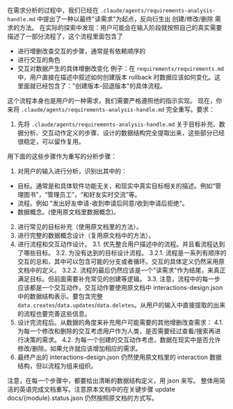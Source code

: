 在需求分析的过程中，我们已经在 `.claude/agents/requirements-analysis-handle.md` 中提出了一种以最终"读需求"为起点，反向衍生出 创建/修改/删除 需求的方法。
在实际的探索中发现：用户可能会在输入阶段就按照自己的真实需要描述了一部分流程了，这个流程里面包含了

- 进行增删改查交互的步骤，通常是有依赖顺序的
- 进行交互的角色
- 交互对数据产生的具体增删改变化
例子：在 `requirements/requirements.md` 中，用户直接在描述中叙述如何创建版本 rollback 时数据应该如何变化。这里面就已经包含了："创建版本-回退版本"的具体流程。

这个流程本身也是用户的一种需求，我们需要严格遵照他的指示实现。
现在，你来将 `.claude/agents/requirements-analysis-handle.md` 完全重写。要求：
1. 先将 `.claude/agents/requirements-analysis-handle.md` 关于目标补充、数据分析、交互动作定义的步骤、设计的数据结构完全提取出来，这些部分已经很稳定，可以留作复用。

用下面的这些步骤作为重写的分析步骤：
1. 对用户的输入进行分析，识别出其中的：
- 目标。通常是和具体软件功能无关，和现实中真实目标相关的描述。例如“管理图书”，“管理员工”，“和好友实时交流”等。
- 流程。例如 "发出好友申请-收到申请后同意/收到申请后拒绝"。
- 数据概念。(使用原文档里数据概念)。
2. 进行常见的目标补充（使用原文档里的方法）。
3. 进行完整的数据概念设计（复用原文档中的方法）。
4. 进行流程和交互动作设计。
  3.1. 优先整合用户描述中的流程。并且看流程达到了哪些目标。
  3.2. 为没有达到的目标设计流程。
    3.2.1. 流程是一系列有顺序的交互的总和，其中可以包含可能的分支或者循环。交互的具体定义仍然采用原文档中的定义。
    3.2.2. 流程的最后仍然应该是一个"读需求"作为结尾，来真正满足目标。但前面需要补充常见的创建等逻辑。
  3.3. 注意，流程中的每一步应该都是一个交互动作，交互动作要使用原文档中 interactions-design.json 中的数据结构表示。要包含完整 `data.creates`/`data.updates`/`data.deletes`。从用户的输入中直接提取的出来的流程也要完善这些信息。
5. 设计完流程后。从数据的角度来补充用户可能需要的其他增删改查需求：
  4.1. 为每一个修改和删除的交互考虑用户作为人类，是否需要经过查看/搜索再进行决策的需求。
  4.2. 为每一个创建的交互动作考虑，数据在现实中是否允许修改/删除。如果允许就应该增加相应的需求。
6. 最终产出的 interactions-design.json 仍然使用原文档里的 interaction 数据结构，但以流程为组来组织。

注意，在每一个步骤中，都要给出清晰的数据结构定义，用 json 来写。
整体用简洁的英语完成文档重写。注意原本文档中的在关键步骤 update docs/{module}.status.json 仍然按照原文档的方式写。


